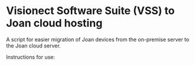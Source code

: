 # Visionect Software Suite (VSS) to Joan cloud hosting

A script for easier migration of Joan devices from the on-premise server to the Joan cloud server.

Instructions for use: <coming soon>
